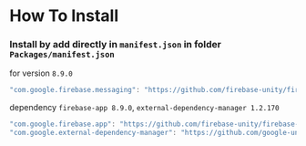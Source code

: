 # How To Install

### Install by add directly in `manifest.json` in folder `Packages/manifest.json`


for version `8.9.0`
```csharp
"com.google.firebase.messaging": "https://github.com/firebase-unity/firebase-messaging.git#8.9.0",
```


dependency `firebase-app 8.9.0`, `external-dependency-manager 1.2.170`
```csharp
"com.google.firebase.app": "https://github.com/firebase-unity/firebase-app.git#8.9.0",
"com.google.external-dependency-manager": "https://github.com/google-unity/external-dependency-manager.git#1.2.170",
```